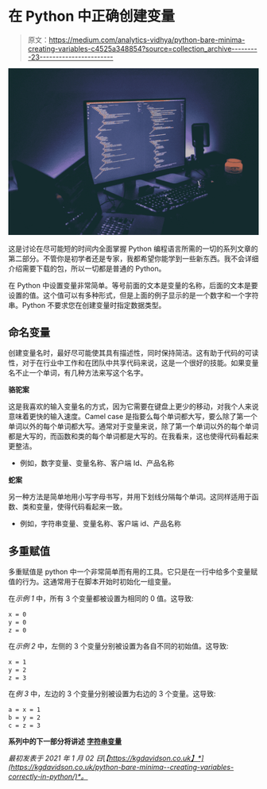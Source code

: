 # 在 Python 中正确创建变量

> 原文：<https://medium.com/analytics-vidhya/python-bare-minima-creating-variables-c4525a348854?source=collection_archive---------23----------------------->

![](img/5be3fece08e098bf3ab38642b8ea745a.png)

这是讨论在尽可能短的时间内全面掌握 Python 编程语言所需的一切的系列文章的第二部分。不管你是初学者还是专家，我都希望你能学到一些新东西。我不会详细介绍需要下载的包，所以一切都是普通的 Python。

在 Python 中设置变量非常简单。等号前面的文本是变量的名称，后面的文本是要设置的值。这个值可以有多种形式，但是上面的例子显示的是一个数字和一个字符串。Python 不要求您在创建变量时指定数据类型。

## 命名变量

创建变量名时，最好尽可能使其具有描述性，同时保持简洁。这有助于代码的可读性，对于在行业中工作和在团队中共享代码来说，这是一个很好的技能。如果变量名不止一个单词，有几种方法来写这个名字。

**骆驼案**

这是我喜欢的输入变量名的方式，因为它需要在键盘上更少的移动，对我个人来说意味着更快的输入速度。Camel case 是指要么每个单词都大写，要么除了第一个单词以外的每个单词都大写。通常对于变量来说，除了第一个单词以外的每个单词都是大写的，而函数和类的每个单词都是大写的。在我看来，这也使得代码看起来更整洁。

*   例如，数字变量、变量名称、客户端 Id、产品名称

**蛇案**

另一种方法是简单地用小写字母书写，并用下划线分隔每个单词。这同样适用于函数、类和变量，使得代码看起来一致。

*   例如，字符串变量、变量名称、客户端 id、产品名称

## 多重赋值

多重赋值是 python 中一个非常简单而有用的工具。它只是在一行中给多个变量赋值的行为。这通常用于在脚本开始时初始化一组变量。

在*示例 1* 中，所有 3 个变量都被设置为相同的 0 值。这导致:

```
x = 0
y = 0
z = 0
```

在*示例 2* 中，左侧的 3 个变量分别被设置为各自不同的初始值。这导致:

```
x = 1 
y = 2
z = 3
```

在*例 3* 中，左边的 3 个变量分别被设置为右边的 3 个变量。这导致:

```
a = x = 1 
b = y = 2
c = z = 3
```

**系列中的下一部分将讲述** [**字符串变量**](https://zee.gl/3TpsugC9)

*最初发表于 2021 年 1 月 02 日*[*【https://kgdavidson.co.uk】*](https://kgdavidson.co.uk/python-bare-minima--creating-variables-correctly-in-python/)*。*
